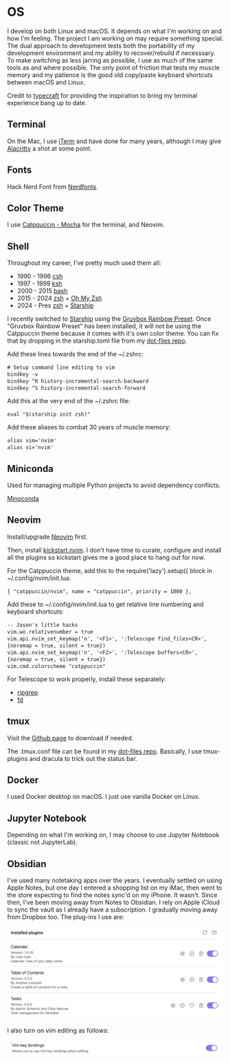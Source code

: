# OS 

I develop on both Linux and macOS. It depends on what I'm working on and how I'm feeling. The project I am working on may require something special. The dual approach to development tests both the portability of my development environment and my ability to recover/rebuild if necesssary. To make switching as less jarring as possible, I use as much of the same tools as and where possible. The only point of friction that tests my muscle memory and my patience is the good old copy/paste keyboard shortcuts between macOS and Linux. 

Credit to [typecraft](https://www.youtube.com/watch?v=ZDV4edcaXSY) for providing the inspiration to bring my terminal experience bang up to date.

## Terminal 

On the Mac, I use [iTerm](https://iterm2.com) and have done for many years, although I may give [Alacritty](https://github.com/alacritty/alacritty) a shot at some point.

## Fonts

Hack Nerd Font from [Nerdfonts](https://www.nerdfonts.com/font-downloads).

## Color Theme

I use [Catppuccin - Mocha](https://github.com/catppuccin/catppuccin) for the terminal, and Neovim.

## Shell

Throughout my career, I've pretty much used them all: 

- 1990 - 1996 [csh](https://en.wikipedia.org/wiki/C_shell)
- 1997 - 1999 [ksh](https://en.wikipedia.org/wiki/KornShell)
- 2000 - 2015 [bash](https://www.gnu.org/software/bash/)
- 2015 - 2024 [zsh](https://zsh.sourceforge.io) + [Oh My Zsh](https://ohmyz.sh)
- 2024 - Pres [zsh](https://zsh.sourceforge.io) + [Starship](https://starship.rs)

I recently switched to [Starship](https://starship.rs) using the [Gruvbox Rainbow Preset](https://starship.rs/presets/gruvbox-rainbow). Once "Gruvbox Rainbow Preset" has been installed, it will not be using the Catppuccin theme because it comes with it's own color theme. You can fix that by dropping in the starship.toml file from my [dot-files repo](https://github.com/jasondchambers/dot-files).

Add these lines towards the end of the ~/.zshrc:

    # Setup command line editing to vim
    bindkey -v
    bindkey ^R history-incremental-search-backward 
    bindkey ^S history-incremental-search-forward

Add this at the very end of the ~/.zshrc file:

    eval "$(starship init zsh)"

Add these aliases to combat 30 years of muscle memory:

    alias vim='nvim'
    alias vi='nvim'

## Miniconda

Used for managing multiple Python projects to avoid dependency conflicts.

[Minoconda](https://docs.anaconda.com/free/miniconda/index.html)

## Neovim

Install/upgrade [Neovim](https://neovim.io) first.

Then, install [kickstart.nvim](https://github.com/nvim-lua/kickstart.nvim). I don't have time to curate, configure and install all the plugins so kickstart gives me a good place to hang out for now.

For the Catppuccin theme, add this to the require('lazy').setup({ block in ~/.config/nvim/init.lua:

    { "catppuccin/nvim", name = "catppuccin", priority = 1000 },

Add these to ~/.config/nvim/init.lua to get relative line numbering and keyboard shortcuts:

    -- Jason's little hacks
    vim.wo.relativenumber = true
    vim.api.nvim_set_keymap('n', '<F1>', ':Telescope find_files<CR>', {noremap = true, silent = true})
    vim.api.nvim_set_keymap('n', '<F2>', ':Telescope buffers<CR>', {noremap = true, silent = true})
    vim.cmd.colorscheme "catppuccin"


For Telescope to work properly, install these separately:

 - [ripgrep](https://github.com/BurntSushi/ripgrep)
 - [fd](https://github.com/sharkdp/fd)

 ## tmux

Visit the [Github page](https://github.com/tmux/tmux/wiki) to download if needed. 

The .tmux.conf file can be found in my [dot-files repo](https://github.com/jasondchambers/dot-files). Basically, I use tmux-plugins and dracula to trick out the status bar.

## Docker

I used Docker desktop on macOS. I just use vanilla Docker on Linux.

## Jupyter Notebook

Depending on what I'm working on, I may choose to use Jupyter Notebook (classic not JupyterLab). 

## Obsidian

I've used many notetaking apps over the years. I eventually settled on using Apple Notes, but one day I entered a shopping list on my iMac, then went to the store expecting to find the notes sync'd on my iPhone. It wasn't. Since then, I've been moving away from Notes to Obsidian. I rely on Apple iCloud to sync the vault as I already have a subscription. I gradually moving away from Dropbox too. The plug-ins I use are:

![Obsidian plugins](Obsidianplugins.png)

I also turn on vim editing as follows:

![Turning on VIM key bindings](Obsidianvim.png)



